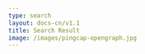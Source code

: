 ```yaml
---
type: search
layout: docs-cn/v1.1
title: Search Result
image: /images/pingcap-opengraph.jpg
---
```

